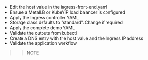 * Edit the host value in the ingress-front-end.yaml
* Ensure a MetalLB or KubeVIP load balancer is configured
* Apply the Ingress controller YAML
* Storage class defaults to "standard". Change if required
* Apply the complete demo YAML
* Validate the outputs from kubectl
* Create a DNS entry with the host value and the Ingress IP address
* Validate the application workflow
>> NOTE
